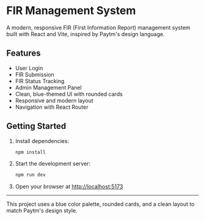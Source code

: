 # FIR Management System

A modern, responsive FIR (First Information Report) management system built with React and Vite, inspired by Paytm's design language.

## Features

- User Login
- FIR Submission
- FIR Status Tracking
- Admin Management Panel
- Clean, blue-themed UI with rounded cards
- Responsive and modern layout
- Navigation with React Router

## Getting Started

1. Install dependencies:
   ```sh
   npm install
   ```
2. Start the development server:
   ```sh
   npm run dev
   ```
3. Open your browser at [http://localhost:5173](http://localhost:5173)

---

This project uses a blue color palette, rounded cards, and a clean layout to match Paytm's design style.
